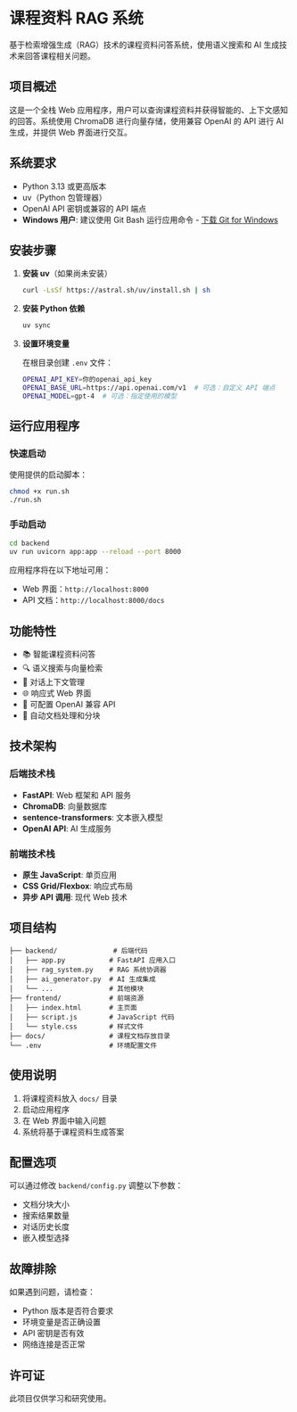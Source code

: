 # 课程资料 RAG 系统

基于检索增强生成（RAG）技术的课程资料问答系统，使用语义搜索和 AI 生成技术来回答课程相关问题。

## 项目概述

这是一个全栈 Web 应用程序，用户可以查询课程资料并获得智能的、上下文感知的回答。系统使用 ChromaDB 进行向量存储，使用兼容 OpenAI 的 API 进行 AI 生成，并提供 Web 界面进行交互。

## 系统要求

- Python 3.13 或更高版本
- uv（Python 包管理器）
- OpenAI API 密钥或兼容的 API 端点
- **Windows 用户**: 建议使用 Git Bash 运行应用命令 - [下载 Git for Windows](https://git-scm.com/downloads/win)

## 安装步骤

1. **安装 uv**（如果尚未安装）
   ```bash
   curl -LsSf https://astral.sh/uv/install.sh | sh
   ```

2. **安装 Python 依赖**
   ```bash
   uv sync
   ```

3. **设置环境变量**
   
   在根目录创建 `.env` 文件：
   ```bash
   OPENAI_API_KEY=你的openai_api_key
   OPENAI_BASE_URL=https://api.openai.com/v1  # 可选：自定义 API 端点
   OPENAI_MODEL=gpt-4  # 可选：指定使用的模型
   ```

## 运行应用程序

### 快速启动

使用提供的启动脚本：
```bash
chmod +x run.sh
./run.sh
```

### 手动启动

```bash
cd backend
uv run uvicorn app:app --reload --port 8000
```

应用程序将在以下地址可用：
- Web 界面：`http://localhost:8000`
- API 文档：`http://localhost:8000/docs`

## 功能特性

- 📚 智能课程资料问答
- 🔍 语义搜索与向量检索
- 💬 对话上下文管理
- 🌐 响应式 Web 界面
- 🔧 可配置 OpenAI 兼容 API
- 📝 自动文档处理和分块

## 技术架构

### 后端技术栈
- **FastAPI**: Web 框架和 API 服务
- **ChromaDB**: 向量数据库
- **sentence-transformers**: 文本嵌入模型
- **OpenAI API**: AI 生成服务

### 前端技术栈
- **原生 JavaScript**: 单页应用
- **CSS Grid/Flexbox**: 响应式布局
- **异步 API 调用**: 现代 Web 技术

## 项目结构

```
├── backend/              # 后端代码
│   ├── app.py           # FastAPI 应用入口
│   ├── rag_system.py    # RAG 系统协调器
│   ├── ai_generator.py  # AI 生成集成
│   └── ...              # 其他模块
├── frontend/            # 前端资源
│   ├── index.html       # 主页面
│   ├── script.js        # JavaScript 代码
│   └── style.css        # 样式文件
├── docs/                # 课程文档存放目录
└── .env                 # 环境配置文件
```

## 使用说明

1. 将课程资料放入 `docs/` 目录
2. 启动应用程序
3. 在 Web 界面中输入问题
4. 系统将基于课程资料生成答案

## 配置选项

可以通过修改 `backend/config.py` 调整以下参数：
- 文档分块大小
- 搜索结果数量
- 对话历史长度
- 嵌入模型选择

## 故障排除

如果遇到问题，请检查：
- Python 版本是否符合要求
- 环境变量是否正确设置
- API 密钥是否有效
- 网络连接是否正常

## 许可证

此项目仅供学习和研究使用。